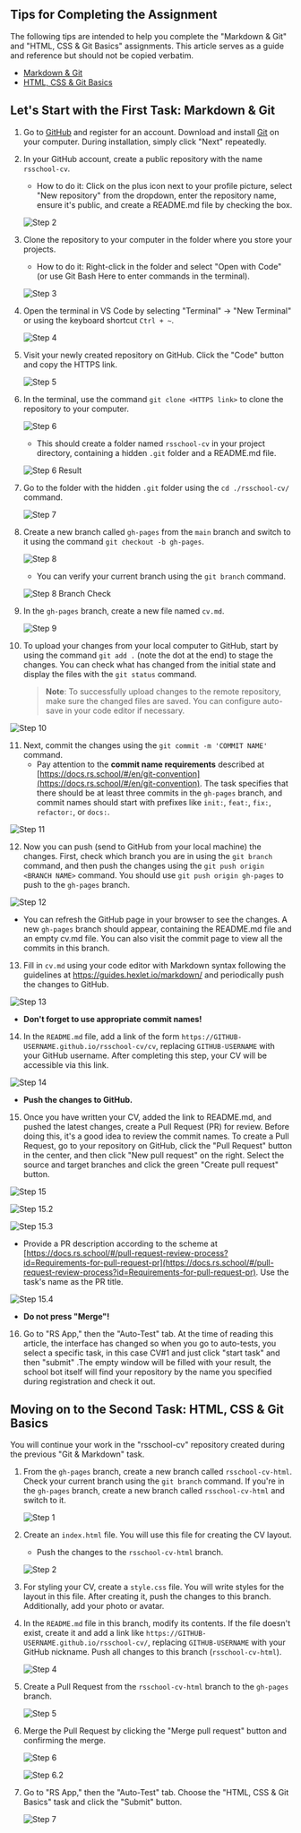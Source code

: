 ## Tips for Completing the Assignment

The following tips are intended to help you complete the "Markdown & Git" and "HTML, CSS & Git Basics" assignments. This article serves as a guide and reference but should not be copied verbatim.

- [Markdown & Git](git-markdown.md)
- [HTML, CSS & Git Basics](html-css-git.md)

## Let's Start with the First Task: Markdown & Git

1. Go to [GitHub](https://github.com/) and register for an account. Download and install [Git](https://git-scm.com/) on your computer. During installation, simply click "Next" repeatedly.

2. In your GitHub account, create a public repository with the name `rsschool-cv`.

   - How to do it: Click on the plus icon next to your profile picture, select "New repository" from the dropdown, enter the repository name, ensure it's public, and create a README.md file by checking the box.

   ![Step 2](https://i.ibb.co/2ZjkXSJ/image.png)

3. Clone the repository to your computer in the folder where you store your projects.

   - How to do it: Right-click in the folder and select "Open with Code" (or use Git Bash Here to enter commands in the terminal).

   ![Step 3](https://i.ibb.co/TmdL7HH/image.png)

4. Open the terminal in VS Code by selecting "Terminal" -> "New Terminal" or using the keyboard shortcut `Ctrl + ~`.

   ![Step 4](https://i.ibb.co/NShcJ68/image.png)

5. Visit your newly created repository on GitHub. Click the "Code" button and copy the HTTPS link.

   ![Step 5](https://i.ibb.co/37yVsvR/image.png)

6. In the terminal, use the command `git clone <HTTPS link>` to clone the repository to your computer.

   ![Step 6](https://i.ibb.co/wr6Hgh5/image.png)

   - This should create a folder named `rsschool-cv` in your project directory, containing a hidden `.git` folder and a README.md file.

   ![Step 6 Result](https://i.ibb.co/vYF8NKB/image.png)

7. Go to the folder with the hidden `.git` folder using the `cd ./rsschool-cv/` command.

   ![Step 7](https://i.ibb.co/h7g2CTc/image.png)

8. Create a new branch called `gh-pages` from the `main` branch and switch to it using the command `git checkout -b gh-pages`.

   ![Step 8](https://i.ibb.co/6WVpC6z/image.png)

   - You can verify your current branch using the `git branch` command.

   ![Step 8 Branch Check](https://i.ibb.co/znnfXDF/image.png)

9. In the `gh-pages` branch, create a new file named `cv.md`.

   ![Step 9](https://i.ibb.co/f02k32N/image.png)

10. To upload your changes from your local computer to GitHub, start by using the command `git add .` (note the dot at the end) to stage the changes. You can check what has changed from the initial state and display the files with the `git status` command.
    > **Note**: To successfully upload changes to the remote repository, make sure the changed files are saved. You can configure auto-save in your code editor if necessary.

![Step 10](https://i.ibb.co/K9Dk0rg/image.png)

11. Next, commit the changes using the `git commit -m 'COMMIT NAME'` command.
    - Pay attention to the **commit name requirements** described at [https://docs.rs.school/#/en/git-convention](https://docs.rs.school/#/en/git-convention). The task specifies that there should be at least three commits in the `gh-pages` branch, and commit names should start with prefixes like `init:`, `feat:`, `fix:`, `refactor:`, or `docs:`.

![Step 11](https://i.ibb.co/yWLXJM4/image.png)

12. Now you can push (send to GitHub from your local machine) the changes. First, check which branch you are in using the `git branch` command, and then push the changes using the `git push origin <BRANCH NAME>` command. You should use `git push origin gh-pages` to push to the `gh-pages` branch.

![Step 12](https://i.ibb.co/bQzrF0C/image.png)

- You can refresh the GitHub page in your browser to see the changes. A new `gh-pages` branch should appear, containing the README.md file and an empty cv.md file. You can also visit the commit page to view all the commits in this branch.

13. Fill in `cv.md` using your code editor with Markdown syntax following the guidelines at https://guides.hexlet.io/markdown/ and periodically push the changes to GitHub.

![Step 13](https://i.ibb.co/N2XZ1sj/image.png)

- **Don't forget to use appropriate commit names!**

14. In the `README.md` file, add a link of the form `https://GITHUB-USERNAME.github.io/rsschool-cv/cv`, replacing `GITHUB-USERNAME` with your GitHub username. After completing this step, your CV will be accessible via this link.

![Step 14](https://i.ibb.co/gJmDFxF/image.png)

- **Push the changes to GitHub.**

15. Once you have written your CV, added the link to README.md, and pushed the latest changes, create a Pull Request (PR) for review. Before doing this, it's a good idea to review the commit names. To create a Pull Request, go to your repository on GitHub, click the "Pull Request" button in the center, and then click "New pull request" on the right. Select the source and target branches and click the green "Create pull request" button.

![Step 15](https://i.ibb.co/C1k1FqH/image.png)

![Step 15.2](https://i.ibb.co/xL7Ny67/image.png)

![Step 15.3](https://i.ibb.co/phRt9rB/image.png)

- Provide a PR description according to the scheme at [https://docs.rs.school/#/pull-request-review-process?id=Requirements-for-pull-request-pr](https://docs.rs.school/#/pull-request-review-process?id=Requirements-for-pull-request-pr). Use the task's name as the PR title.

![Step 15.4](https://i.ibb.co/s5wnrSd/image.png)

- **Do not press "Merge"!**

16. Go to "RS App," then the "Auto-Test" tab. At the time of reading this article, the interface has changed so when you go to auto-tests, you select a specific task, in this case CV#1 and just click "start task" and then "submit" .The empty window will be filled with your result, the school bot itself will find your repository by the name you specified during registration and check it out.


## Moving on to the Second Task: HTML, CSS & Git Basics

You will continue your work in the "rsschool-cv" repository created during the previous "Git & Markdown" task.

1. From the `gh-pages` branch, create a new branch called `rsschool-cv-html`. Check your current branch using the `git branch` command. If you're in the `gh-pages` branch, create a new branch called `rsschool-cv-html` and switch to it.

   ![Step 1](https://i.ibb.co/mzJ0V8Z/image.png)

2. Create an `index.html` file. You will use this file for creating the CV layout.

   - Push the changes to the `rsschool-cv-html` branch.

   ![Step 2](https://i.ibb.co/rZpMP9Y/image.png)

3. For styling your CV, create a `style.css` file. You will write styles for the layout in this file. After creating it, push the changes to this branch. Additionally, add your photo or avatar.

4. In the `README.md` file in this branch, modify its contents. If the file doesn't exist, create it and add a link like `https://GITHUB-USERNAME.github.io/rsschool-cv/`, replacing `GITHUB-USERNAME` with your GitHub nickname. Push all changes to this branch (`rsschool-cv-html`).

   ![Step 4](https://i.ibb.co/T8BhmwN/image.png)

5. Create a Pull Request from the `rsschool-cv-html` branch to the `gh-pages` branch.

   ![Step 5](https://i.ibb.co/dfxdbsW/image.png)

6. Merge the Pull Request by clicking the "Merge pull request" button and confirming the merge.

   ![Step 6](https://i.ibb.co/cX9rF2z/image.png)

   ![Step 6.2](https://i.ibb.co/R4qP0v8/image.png)

7. Go to "RS App," then the "Auto-Test" tab. Choose the "HTML, CSS & Git Basics" task and click the "Submit" button.

   ![Step 7](https://i.ibb.co/x1XwQrD/image.png)

